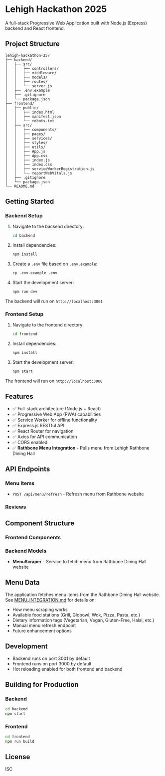 # Lehigh Hackathon 2025

A full-stack Progressive Web Application built with Node.js (Express) backend and React frontend.

## Project Structure

```
lehigh-hackathon-25/
├── backend/
│   ├── src/
│   │   ├── controllers/
│   │   ├── middleware/
│   │   ├── models/
│   │   ├── routes/
│   │   └── server.js
│   ├── .env.example
│   ├── .gitignore
│   └── package.json
├── frontend/
│   ├── public/
│   │   ├── index.html
│   │   ├── manifest.json
│   │   └── robots.txt
│   ├── src/
│   │   ├── components/
│   │   ├── pages/
│   │   ├── services/
│   │   ├── styles/
│   │   ├── utils/
│   │   ├── App.js
│   │   ├── App.css
│   │   ├── index.js
│   │   ├── index.css
│   │   ├── serviceWorkerRegistration.js
│   │   └── reportWebVitals.js
│   ├── .gitignore
│   └── package.json
└── README.md
```

## Getting Started

### Backend Setup

1. Navigate to the backend directory:
   ```bash
   cd backend
   ```

2. Install dependencies:
   ```bash
   npm install
   ```

3. Create a `.env` file based on `.env.example`:
   ```bash
   cp .env.example .env
   ```

4. Start the development server:
   ```bash
   npm run dev
   ```

The backend will run on `http://localhost:3001`

### Frontend Setup

1. Navigate to the frontend directory:
   ```bash
   cd frontend
   ```

2. Install dependencies:
   ```bash
   npm install
   ```

3. Start the development server:
   ```bash
   npm start
   ```

The frontend will run on `http://localhost:3000`

## Features

- ✅ Full-stack architecture (Node.js + React)
- ✅ Progressive Web App (PWA) capabilities
- ✅ Service Worker for offline functionality
- ✅ Express.js RESTful API
- ✅ React Router for navigation
- ✅ Axios for API communication
- ✅ CORS enabled
- ✅ **Rathbone Menu Integration** - Pulls menu from Lehigh Rathbone Dining Hall

## API Endpoints

### Menu Items
- `POST /api/menu/refresh` - Refresh menu from Rathbone website

### Reviews

## Component Structure

### Frontend Components

### Backend Models
- **MenuScraper** - Service to fetch menu from Rathbone Dining Hall website

## Menu Data

The application fetches menu items from the Rathbone Dining Hall website. See [MENU_INTEGRATION.md](./MENU_INTEGRATION.md) for details on:
- How menu scraping works
- Available food stations (Grill, Globowl, Wok, Pizza, Pasta, etc.)
- Dietary information tags (Vegetarian, Vegan, Gluten-Free, Halal, etc.)
- Manual menu refresh endpoint
- Future enhancement options

## Development

- Backend runs on port 3001 by default
- Frontend runs on port 3000 by default
- Hot reloading enabled for both frontend and backend

## Building for Production

### Backend
```bash
cd backend
npm start
```

### Frontend
```bash
cd frontend
npm run build
```

## License

ISC
